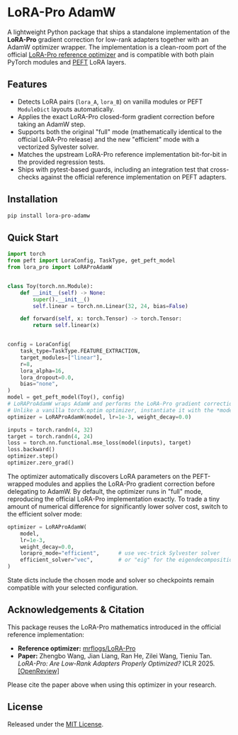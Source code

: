 # LoRA-Pro AdamW

A lightweight Python package that ships a standalone implementation of the **LoRA-Pro** gradient
correction for low-rank adapters together with an AdamW optimizer wrapper. The implementation is a
clean-room port of the official [LoRA-Pro reference optimizer](https://github.com/mrflogs/LoRA-Pro)
and is compatible with both plain PyTorch modules and [PEFT](https://github.com/huggingface/peft) LoRA layers.

## Features

- Detects LoRA pairs (`lora_A`, `lora_B`) on vanilla modules or PEFT `ModuleDict` layouts automatically.
- Applies the exact LoRA-Pro closed-form gradient correction before taking an AdamW step.
- Supports both the original "full" mode (mathematically identical to the official LoRA-Pro release) and the new "efficient" mode with a vectorized Sylvester solver.
- Matches the upstream LoRA-Pro reference implementation bit-for-bit in the provided regression tests.
- Ships with pytest-based guards, including an integration test that cross-checks against the official reference implementation on PEFT adapters.

## Installation

```bash
pip install lora-pro-adamw
```

## Quick Start

```python
import torch
from peft import LoraConfig, TaskType, get_peft_model
from lora_pro import LoRAProAdamW


class Toy(torch.nn.Module):
    def __init__(self) -> None:
        super().__init__()
        self.linear = torch.nn.Linear(32, 24, bias=False)

    def forward(self, x: torch.Tensor) -> torch.Tensor:
        return self.linear(x)


config = LoraConfig(
    task_type=TaskType.FEATURE_EXTRACTION,
    target_modules=["linear"],
    r=8,
    lora_alpha=16,
    lora_dropout=0.0,
    bias="none",
)
model = get_peft_model(Toy(), config)
# LoRAProAdamW wraps AdamW and performs the LoRA-Pro gradient correction internally.
# Unlike a vanilla torch.optim optimizer, instantiate it with the *model*, not parameter groups.
optimizer = LoRAProAdamW(model, lr=1e-3, weight_decay=0.0)

inputs = torch.randn(4, 32)
target = torch.randn(4, 24)
loss = torch.nn.functional.mse_loss(model(inputs), target)
loss.backward()
optimizer.step()
optimizer.zero_grad()
```

The optimizer automatically discovers LoRA parameters on the PEFT-wrapped modules and applies the
LoRA-Pro gradient correction before delegating to AdamW. By default, the optimizer runs in "full"
mode, reproducing the official LoRA-Pro implementation exactly. To trade a tiny amount of numerical
difference for significantly lower solver cost, switch to the efficient solver mode:

```python
optimizer = LoRAProAdamW(
    model,
    lr=1e-3,
    weight_decay=0.0,
    lorapro_mode="efficient",      # use vec-trick Sylvester solver
    efficient_solver="vec",        # or "eig" for the eigendecomposition variant
)
```

State dicts include the chosen mode and solver so checkpoints remain compatible with your selected
configuration.

## Acknowledgements & Citation

This package reuses the LoRA-Pro mathematics introduced in the official reference implementation:

- **Reference optimizer:** [mrflogs/LoRA-Pro](https://github.com/mrflogs/LoRA-Pro)
- **Paper:** Zhengbo Wang, Jian Liang, Ran He, Zilei Wang, Tieniu Tan. *LoRA-Pro: Are Low-Rank Adapters Properly Optimized?* ICLR 2025. [[OpenReview]](https://openreview.net/forum?id=gTwRMU3lJ5)

Please cite the paper above when using this optimizer in your research.

## License

Released under the [MIT License](LICENSE).
